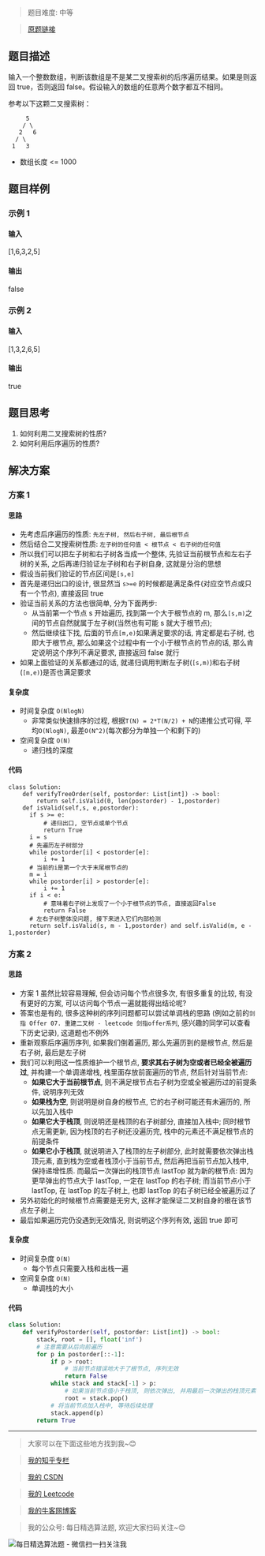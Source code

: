 > 题目难度: 中等

> [原题链接](https://leetcode-cn.com/problems/er-cha-sou-suo-shu-de-hou-xu-bian-li-xu-lie-lcof/)

## 题目描述

输入一个整数数组，判断该数组是不是某二叉搜索树的后序遍历结果。如果是则返回 true，否则返回 false。假设输入的数组的任意两个数字都互不相同。

参考以下这颗二叉搜索树：

```
     5
    / \
   2   6
  / \
 1   3
```

- 数组长度 <= 1000

## 题目样例

### 示例 1

#### 输入

[1,6,3,2,5]

#### 输出

false

### 示例 2

#### 输入

[1,3,2,6,5]

#### 输出

true

## 题目思考

1. 如何利用二叉搜索树的性质?
2. 如何利用后序遍历的性质?

## 解决方案

### 方案 1

#### 思路

- 先考虑后序遍历的性质: `先左子树, 然后右子树, 最后根节点`
- 然后结合二叉搜索树性质: `左子树的任何值 < 根节点 < 右子树的任何值`
- 所以我们可以把左子树和右子树各当成一个整体, 先验证当前根节点和左右子树的关系, 之后再递归验证左子树和右子树自身, 这就是分治的思想
- 假设当前我们验证的节点区间是`[s,e]`
- 首先是递归出口的设计, 很显然当 `s>=e` 的时候都是满足条件(对应空节点或只有一个节点), 直接返回 true
- 验证当前关系的方法也很简单, 分为下面两步:
  - 从当前第一个节点 s 开始遍历, 找到第一个大于根节点的 m, 那么`[s,m)`之间的节点自然就属于左子树(当然也有可能 s 就大于根节点);
  - 然后继续往下找, 后面的节点`[m,e)`如果满足要求的话, 肯定都是右子树, 也即大于根节点, 那么如果这个过程中有一个小于根节点的节点的话, 那么肯定说明这个序列不满足要求, 直接返回 false 就行
- 如果上面验证的关系都通过的话, 就递归调用判断左子树(`[s,m)`)和右子树(`[m,e)`)是否也满足要求

#### 复杂度

- 时间复杂度 `O(NlogN)`
  - 非常类似快速排序的过程, 根据`T(N) = 2*T(N/2) + N`的递推公式可得, 平均`O(NlogN)`, 最差`O(N^2)`(每次都分为单独一个和剩下的)
- 空间复杂度 `O(N)`
  - 递归栈的深度

#### 代码

```python{cmd="python3"}
class Solution:
    def verifyTreeOrder(self, postorder: List[int]) -> bool:
        return self.isValid(0, len(postorder) - 1,postorder)
    def isValid(self,s, e,postorder):
      if s >= e:
          # 递归出口, 空节点或单个节点
          return True
      i = s
      # 先遍历左子树部分
      while postorder[i] < postorder[e]:
          i += 1
      # 当前的i是第一个大于末尾根节点的
      m = i
      while postorder[i] > postorder[e]:
          i += 1
      if i < e:
          # 意味着右子树上发现了一个小于根节点的节点, 直接返回False
          return False
      # 左右子树整体没问题, 接下来进入它们内部检测
      return self.isValid(s, m - 1,postorder) and self.isValid(m, e - 1,postorder)
```

### 方案 2

#### 思路

- 方案 1 虽然比较容易理解, 但会访问每个节点很多次, 有很多重复的比较, 有没有更好的方案, 可以访问每个节点一遍就能得出结论呢?
- 答案也是有的, 很多这种树的序列问题都可以尝试单调栈的思路 (例如之前的`剑指 Offer 07. 重建二叉树 - leetcode 剑指offer系列`, 感兴趣的同学可以查看下历史记录), 这道题也不例外
- 重新观察后序遍历序列, 如果我们倒着遍历, 那么先遍历到的是根节点, 然后是右子树, 最后是左子树
- 我们可以利用这一性质维护一个根节点, **要求其右子树为空或者已经全被遍历过**, 并构建一个单调递增栈, 栈里面存放前面遍历的节点, 然后针对当前节点:
  - **如果它大于当前根节点**, 则不满足根节点右子树为空或全被遍历过的前提条件, 说明序列无效
  - **如果栈为空**, 则说明是树自身的根节点, 它的右子树可能还有未遍历的, 所以先加入栈中
  - **如果它大于栈顶**, 则说明还是栈顶的右子树部分, 直接加入栈中; 同时根节点无需更新, 因为栈顶的右子树还没遍历完, 栈中的元素还不满足根节点的前提条件
  - **如果它小于栈顶**, 就说明进入了栈顶的左子树部分, 此时就需要依次弹出栈顶元素, 直到栈为空或者栈顶小于当前节点, 然后再把当前节点加入栈中, 保持递增性质. 而最后一次弹出的栈顶节点 lastTop 就为新的根节点: 因为更早弹出的节点大于 lastTop, 一定在 lastTop 的右子树; 而当前节点小于 lastTop, 在 lastTop 的左子树上, 也即 lastTop 的右子树已经全被遍历过了
- 另外初始化的时候根节点需要是无穷大, 这样才能保证二叉树自身的根在该节点左子树上
- 最后如果遍历完仍没遇到无效情况, 则说明这个序列有效, 返回 true 即可

#### 复杂度

- 时间复杂度 `O(N)`
  - 每个节点只需要入栈和出栈一遍
- 空间复杂度 `O(N)`
  - 单调栈的大小

#### 代码

```python
class Solution:
    def verifyPostorder(self, postorder: List[int]) -> bool:
        stack, root = [], float('inf')
        # 注意需要从后向前遍历
        for p in postorder[::-1]:
            if p > root:
                # 当前节点错误地大于了根节点, 序列无效
                return False
            while stack and stack[-1] > p:
                # 如果当前节点值小于栈顶, 则依次弹出, 并用最后一次弹出的栈顶元素作为新的根节点
                root = stack.pop()
            # 将当前节点加入栈中, 等待后续处理
            stack.append(p)
        return True
```

---

> 大家可以在下面这些地方找到我~😊

> [我的知乎专栏](https://zhuanlan.zhihu.com/c_1242508721932464128)

> [我的 CSDN](https://me.csdn.net/zjulyx1993)

> [我的 Leetcode](https://leetcode-cn.com/u/suibianfahui/)

> [我的牛客网博客](https://blog.nowcoder.net/zjulyx)

> 我的公众号: 每日精选算法题, 欢迎大家扫码关注~😊

![每日精选算法题 - 微信扫一扫关注我](https://mmbiz.qpic.cn/mmbiz_jpg/1KjZicMlYPMgZWmoL4eYcs6UcfmvsetDWME2YJyaCp9oT9z3U573FWENBNhyOByxYI0epew6O37hiaOhdh90QeJg/640?wx_fmt=jpeg&tp=webp&wxfrom=5&wx_lazy=1&wx_co=1)
